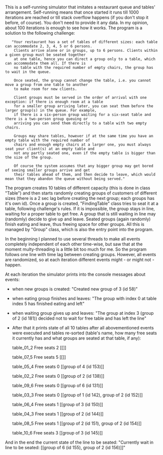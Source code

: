 This is a self-running simulator that imitates a restaurant queue and tables' arrangement. Self-running means that once started it runs till 1000 iterations are reached or till stack overflow happens (if you don't stop it before, of course). You don't need to provide it any data. In my opinion, about 100 iterations is enough to see how it works.
The program is a solution to the following challenge:

       "Your restaurant has a set of tables of different sizes: each table can accommodate 2, 3, 4, 5 or 6 persons.
        Clients arrive alone or in groups, up to 6 persons. Clients within a given group must be seated together
        at one table, hence you can direct a group only to a table, which can accommodate them all. If there is
        no table with the required number of empty chairs, the group has to wait in the queue.

        Once seated, the group cannot change the table, i.e. you cannot move a group from one table to another
        to make room for new clients.

        Client groups must be served in the order of arrival with one exception: if there is enough room at a table
        for a smaller group arriving later, you can seat them before the larger group(s) in the queue. For example,
        if there is a six-person group waiting for a six-seat table and there is a two-person group queuing or
        arriving you can send them directly to a table with two empty chairs.

        Groups may share tables, however if at the same time you have an empty table with the required number of
        chairs and enough empty chairs at a larger one, you must always seat your client(s) at an empty table and
        not any partly seated one, even if the empty table is bigger than the size of the group.

        Of course the system assumes that any bigger group may get bored of seeing smaller groups arrive and get
        their tables ahead of them, and then decide to leave, which would mean that they abandon the queue without being served."
        
The program creates 10 tables of different capacity (this is done in class "Table") and then starts randomly creating groups of customers of different sizes (there is a 2 sec lag  before creating the next group; each groups has it's own id). Once a group is created, "FindingTable" class tries to seat it at a table, following challenge's rules. If it is impossible, the group stays in line, waiting for a proper table to get free. A group that is still waiting in line may (randomly) decide to give up and leave. Seated groups (again randomly) finish eating and leave, thus freeing space for other groups. All this is managed by "Group" class, which is also the entry point into the program.

In the beginning I planned to use several threads to make all events completely independent of each other time-wise, but saw that at the moment multy-threading is a little bit too much for me. So the program follows one line with time lag between creating groups. However, all events are randomized, so at each iteration different events might - or might not - happen.

At each iteration the simulator prints into the console messages about events:
- when new groups is created: "Created new group of 3 (id 58)"
- when eating group finishes and leaves: "The group with index 0 at table index 5 has finished eating and left"
- when waiting group gives up and leaves: "The group at index 3 (group of 2 (id 181)) decided not to wait for free table and has left the line"
- After that it prints state of all 10 tables after all abovementioned events were executed and tables re-sorted (table's name, how many free seats it currently has and what groups are seated at that  table, if any):

  table_01_2   Free seats 2    [[]] 

   table_07_5   Free seats 5    [[]]

   table_05_4   Free seats 0    [[group of 4 (id 153)]]

   table_02_2   Free seats 0    [[group of 2 (id 138)]]

   table_09_6   Free seats 0    [[group of 6 (id 131)]]

   table_03_3   Free seats 0    [[group of 1 (id 142), group of 2 (id 152)]]

   table_06_4   Free seats 1    [[group of 3 (id 150)]]

   table_04_3   Free seats 1    [[group of 2 (id 144)]]

   table_08_5   Free seats 1    [[group of 2 (id 151), group of 2 (id 154)]]

   table_10_6   Free seats 3    [[group of 3 (id 145)]]  
   
And in the end the current state of the line to be seated: "Currently wait in line to be seated: [[group of 6 (id 155), group of 2 (id 156)]]"


   




